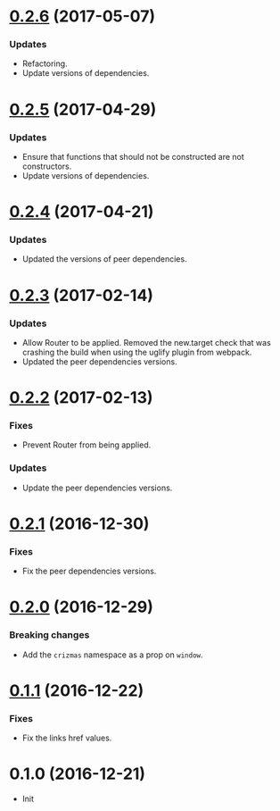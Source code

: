 <a name="0.2.6"></a>
# [0.2.6](https://github.com/raulsebastianmihaila/crizmas-router/compare/v0.2.5...v0.2.6) (2017-05-07)

### Updates
- Refactoring.
- Update versions of dependencies.

<a name="0.2.5"></a>
# [0.2.5](https://github.com/raulsebastianmihaila/crizmas-router/compare/v0.2.4...v0.2.5) (2017-04-29)

### Updates
- Ensure that functions that should not be constructed are not constructors.
- Update versions of dependencies.

<a name="0.2.4"></a>
# [0.2.4](https://github.com/raulsebastianmihaila/crizmas-router/compare/v0.2.3...v0.2.4) (2017-04-21)

### Updates
- Updated the versions of peer dependencies.

<a name="0.2.3"></a>
# [0.2.3](https://github.com/raulsebastianmihaila/crizmas-router/compare/v0.2.2...v0.2.3) (2017-02-14)

### Updates
- Allow Router to be applied. Removed the new.target check that was crashing the build when using the uglify plugin from webpack.
- Updated the peer dependencies versions.

<a name="0.2.2"></a>
# [0.2.2](https://github.com/raulsebastianmihaila/crizmas-router/compare/v0.2.1...v0.2.2) (2017-02-13)

### Fixes
- Prevent Router from being applied.

### Updates
- Update the peer dependencies versions.

<a name="0.2.1"></a>
# [0.2.1](https://github.com/raulsebastianmihaila/crizmas-router/compare/v0.2.0...v0.2.1) (2016-12-30)

### Fixes
- Fix the peer dependencies versions.

<a name="0.2.0"></a>
# [0.2.0](https://github.com/raulsebastianmihaila/crizmas-router/compare/v0.1.1...v0.2.0) (2016-12-29)

### Breaking changes
- Add the `crizmas` namespace as a prop on `window`.

<a name="0.1.1"></a>
# [0.1.1](https://github.com/raulsebastianmihaila/crizmas-router/compare/v0.1.0...v0.1.1) (2016-12-22)

### Fixes
- Fix the links href values.

<a name="0.1.0"></a>
# 0.1.0 (2016-12-21)

- Init

